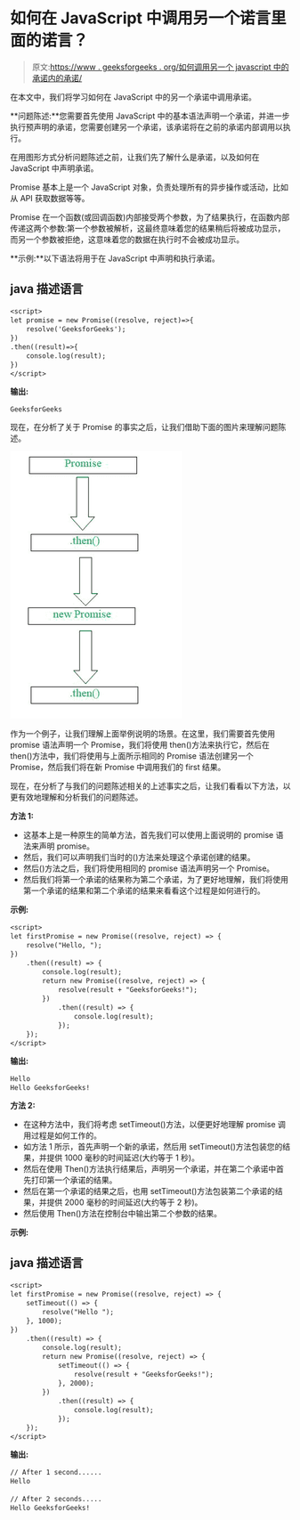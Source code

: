 # 如何在 JavaScript 中调用另一个诺言里面的诺言？

> 原文:[https://www . geeksforgeeks . org/如何调用另一个 javascript 中的承诺内的承诺/](https://www.geeksforgeeks.org/how-to-call-promise-inside-another-promise-in-javascript/)

在本文中，我们将学习如何在 JavaScript 中的另一个承诺中调用承诺。

**问题陈述:**您需要首先使用 JavaScript 中的基本语法声明一个承诺，并进一步执行预声明的承诺，您需要创建另一个承诺，该承诺将在之前的承诺内部调用以执行。

在用图形方式分析问题陈述之前，让我们先了解什么是承诺，以及如何在 JavaScript 中声明承诺。

Promise 基本上是一个 JavaScript 对象，负责处理所有的异步操作或活动，比如从 API 获取数据等等。

Promise 在一个函数(或回调函数)内部接受两个参数，为了结果执行，在函数内部传递这两个参数:第一个参数被解析，这最终意味着您的结果稍后将被成功显示，而另一个参数被拒绝，这意味着您的数据在执行时不会被成功显示。

**示例:**以下语法将用于在 JavaScript 中声明和执行承诺。

## java 描述语言

```
<script>
let promise = new Promise((resolve, reject)=>{
    resolve('GeeksforGeeks');
})
.then((result)=>{
    console.log(result);
})
</script>
```

**输出:**

```
GeeksforGeeks
```

现在，在分析了关于 Promise 的事实之后，让我们借助下面的图片来理解问题陈述。

![](img/e02a01db004ac743bf2e94dfe7fa25d0.png)

作为一个例子，让我们理解上面举例说明的场景。在这里，我们需要首先使用 promise 语法声明一个 Promise，我们将使用 then()方法来执行它，然后在 then()方法中，我们将使用与上面所示相同的 Promise 语法创建另一个 Promise，然后我们将在新 Promise 中调用我们的 first 结果。

现在，在分析了与我们的问题陈述相关的上述事实之后，让我们看看以下方法，以更有效地理解和分析我们的问题陈述。

**方法 1:**

*   这基本上是一种原生的简单方法，首先我们可以使用上面说明的 promise 语法来声明 promise。
*   然后，我们可以声明我们当时的()方法来处理这个承诺创建的结果。
*   然后()方法之后，我们将使用相同的 promise 语法声明另一个 Promise。
*   然后我们将第一个承诺的结果称为第二个承诺，为了更好地理解，我们将使用第一个承诺的结果和第二个承诺的结果来看看这个过程是如何进行的。

**示例:**

```
<script>
let firstPromise = new Promise((resolve, reject) => {
    resolve("Hello, ");
})
    .then((result) => {
        console.log(result);
        return new Promise((resolve, reject) => {
            resolve(result + "GeeksforGeeks!");
        })
            .then((result) => {
                console.log(result);
            });
    });
</script>
```

**输出:**

```
Hello
Hello GeeksforGeeks!
```

**方法 2:**

*   在这种方法中，我们将考虑 setTimeout()方法，以便更好地理解 promise 调用过程是如何工作的。
*   如方法 1 所示，首先声明一个新的承诺，然后用 setTimeout()方法包装您的结果，并提供 1000 毫秒的时间延迟(大约等于 1 秒)。
*   然后在使用 Then()方法执行结果后，声明另一个承诺，并在第二个承诺中首先打印第一个承诺的结果。
*   然后在第一个承诺的结果之后，也用 setTimeout()方法包装第二个承诺的结果，并提供 2000 毫秒的时间延迟(大约等于 2 秒)。
*   然后使用 Then()方法在控制台中输出第二个参数的结果。

**示例:**

## java 描述语言

```
<script>
let firstPromise = new Promise((resolve, reject) => {
    setTimeout(() => {
        resolve("Hello ");
    }, 1000);
})
    .then((result) => {
        console.log(result);
        return new Promise((resolve, reject) => {
            setTimeout(() => {
                resolve(result + "GeeksforGeeks!");
            }, 2000);
        })
            .then((result) => {
                console.log(result);
            });
    });
</script>
```

**输出:**

```
// After 1 second......
Hello 

// After 2 seconds.....
Hello GeeksforGeeks!  
```